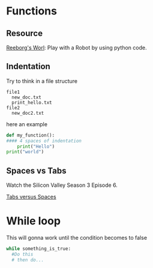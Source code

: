 # Functions

## Resource

[Reeborg's Worl](https://reeborg.ca/reeborg.html?lang=en&mode=python&menu=worlds%2Fmenus%2Freeborg_intro_en.json&name=Alone&url=worlds%2Ftutorial_en%2Falone.json): Play with a Robot by using python code.

## Indentation

Try to think in a file structure

``` 
file1
  new_doc.txt
  print_hello.txt
file2
  new_doc2.txt
```

here an example
``` py
def my_function():
#### 4 spaces of indentation
    print("Hello")
print("world")
```

## Spaces vs Tabs

Watch the Silicon Valley Season 3 Episode 6.

[Tabs versus Spaces](https://www.youtube.com/watch?v=SsoOG6ZeyUI)

# While loop

This will gonna work until the condition becomes to false

```py
while something_is_true:
  #Do this
  # then do...
```
